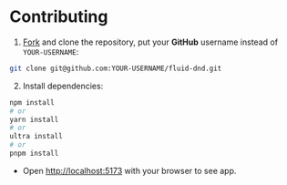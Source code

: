# Contributing

1. [Fork](https://github.com/carlosjorger/fluid-dnd/fork) and clone the repository, put your **GitHub** username instead of `YOUR-USERNAME`:

```bash
git clone git@github.com:YOUR-USERNAME/fluid-dnd.git
```

2. Install dependencies:

```bash
npm install
# or
yarn install
# or
ultra install
# or
pnpm install
```

- Open [http://localhost:5173](http://localhost:3000) with your browser to see app.
